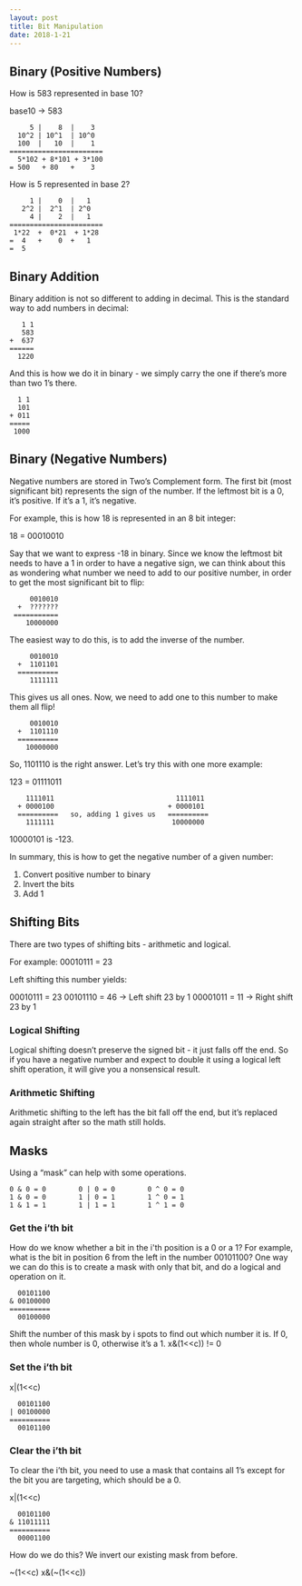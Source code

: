 ```yaml
---
layout: post
title: Bit Manipulation
date: 2018-1-21
---
```

## Binary (Positive Numbers)

How is 583 represented in base 10?

base10 -> 583

```
     5 |    8  |    3
  10^2 | 10^1  | 10^0 
  100  |   10  |    1 
=======================
  5*102 + 8*101 + 3*100
= 500   + 80   +    3
```

How is 5 represented in base 2?

```
     1 |    0  |   1 
   2^2 |  2^1  | 2^0 
     4 |    2  |   1 
=======================
 1*22  +  0*21  + 1*28
=  4   +    0  +   1
=  5
```

## Binary Addition

Binary addition is not so different to adding in decimal.
This is the standard way to add numbers in decimal:

```
   1 1
   583
+  637
======
  1220
```

And this is how we do it in binary - we simply carry the one if there’s more than two 1’s there.

```
  1 1
  101
+ 011
=====
 1000
```
 
## Binary (Negative Numbers)

Negative numbers are stored in Two’s Complement form. The first bit (most significant bit) represents the sign of the number. 
If the leftmost bit is a 0, it’s positive. If it’s a 1, it’s negative.

For example, this is how 18 is represented in an 8 bit integer:

18 = 00010010

Say that we want to express -18 in binary. Since we know the leftmost bit needs to have a 1 in order to have a negative sign, we can think about this as wondering what number we need to add to our positive number, in order to get the most significant bit to flip:

```
     0010010
  +  ???????
 ===========
    10000000
```
    
The easiest way to do this, is to add the inverse of the number.

```
     0010010
  +  1101101
  ==========
     1111111
```
     
This gives us all ones. Now, we need to add one to this number to make them all flip!

```
     0010010
  +  1101110
  ==========
    10000000
```
    
So, 1101110 is the right answer. Let’s try this with one more example:

123 = 01111011

```
    1111011                              1111011
  + 0000100                            + 0000101
  ==========   so, adding 1 gives us   ==========
    1111111                             10000000
```

10000101 is -123.

In summary, this is how to get the negative number of a given number:

1. Convert positive number to binary
2. Invert the bits
3. Add 1

## Shifting Bits

There are two types of shifting bits - arithmetic and logical.

For example:
00010111 = 23

Left shifting this number yields:

00010111 = 23
00101110 = 46 -> Left shift 23 by 1
00001011 = 11 -> Right shift 23 by 1

### Logical Shifting

Logical shifting doesn’t preserve the signed bit - it just falls off the end. So if you have a negative number and expect to double it using a logical left shift operation, it will give you a nonsensical result.

### Arithmetic Shifting

Arithmetic shifting to the left has the bit fall off the end, but it’s replaced again straight after so the math still holds.

## Masks

Using a “mask” can help with some operations.

```
0 & 0 = 0        0 | 0 = 0        0 ^ 0 = 0
1 & 0 = 0        1 | 0 = 1        1 ^ 0 = 1
1 & 1 = 1        1 | 1 = 1        1 ^ 1 = 0
```

### Get the i’th bit

How do we know whether a bit in the i'th position is a 0 or a 1? For example, what is the bit in position 6 from the left in the number 00101100?
One way we can do this is to create a mask with only that bit, and do a logical and operation on it.

```
  00101100
& 00100000
==========
  00100000
```

Shift the number of this mask by i spots to find out which number it is. If 0, then whole number is 0, otherwise it’s a 1.
x&(1<<c)) != 0

### Set the i’th bit

x|(1<<c)

```
  00101100
| 00100000
==========
  00101100
```

### Clear the i’th bit

To clear the i’th bit, you need to use a mask that contains all 1’s except for the bit you are targeting, which should be a 0.

x|(1<<c)

```
  00101100
& 11011111
==========
  00001100
```

How do we do this? We invert our existing mask from before.

~(1<<c)
x&(~(1<<c))
